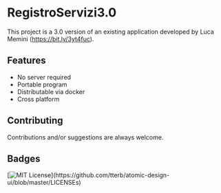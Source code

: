 # RegistroServizi3.0

This project is a 3.0 version of an existing application developed by Luca Memini (https://bit.ly/3yt4fuc).


## Features

- No server required
- Portable program
- Distributable via docker
- Cross platform


## Contributing
Contributions and/or suggestions are always welcome.


## Badges
[![MIT License](https://img.shields.io/apm/l/atomic-design-ui.svg?)](https://github.com/tterb/atomic-design-ui/blob/master/LICENSEs)
